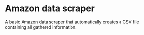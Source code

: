 # Amazon data scraper
A basic Amazon data scraper that automatically creates a CSV file containing all gathered information.